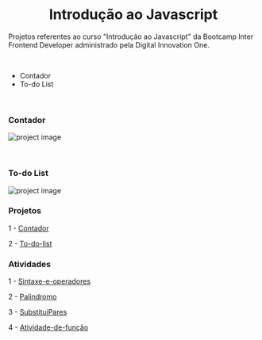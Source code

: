 <h1 align="center">Introdução ao Javascript</h1>

Projetos referentes ao curso "Introdução ao Javascript" da Bootcamp Inter Frontend Developer administrado pela Digital Innovation One.

<br>

- Contador
- To-do List

<br>

### Contador

![project image](contador/image/projectImage.png)

<br>

### To-do List

![project image](to-do-list/image/todoImage.png)

### Projetos

1 - [Contador](contador)

2 - [To-do-list](to-do-list)

### Atividades

1 - [Sintaxe-e-operadores](sintaxe-e-operadores)

2 - [Palindromo](palindromo)

3 - [SubstituiPares](substituiPares)

4 - [Atividade-de-função](funcao)
